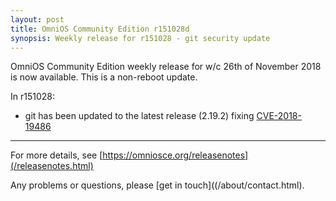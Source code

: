 ```yaml
---
layout: post
title: OmniOS Community Edition r151028d
synopsis: Weekly release for r151028 - git security update
---
```

OmniOS Community Edition weekly release for w/c 26th of November 2018 is
now available. This is a non-reboot update.

In r151028:

* git has been updated to the latest release (2.19.2)
  fixing [CVE-2018-19486](https://cve.mitre.org/cgi-bin/cvename.cgi?name=2018-19486)

---

For more details, see [https://omniosce.org/releasenotes](/releasenotes.html)

Any problems or questions, please [get in touch]((/about/contact.html).
